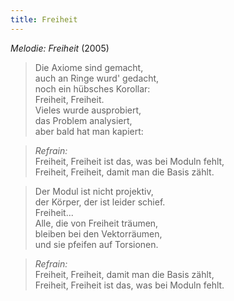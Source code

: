 ```yaml
---
title: Freiheit
---
```


*Melodie: Freiheit* (2005)

> Die Axiome sind gemacht,\
> auch an Ringe wurd' gedacht,\
> noch ein hübsches Korollar:\
> Freiheit, Freiheit.\
> Vieles wurde ausprobiert,\
> das Problem analysiert,\
> aber bald hat man kapiert:

> *Refrain:*\
> Freiheit, Freiheit ist das, was bei Moduln fehlt,\
> Freiheit, Freiheit, damit man die Basis zählt.

> Der Modul ist nicht projektiv,\
> der Körper, der ist leider schief.\
> Freiheit\...\
> Alle, die von Freiheit träumen,\
> bleiben bei den Vektorräumen,\
> und sie pfeifen auf Torsionen.

> *Refrain:*\
> Freiheit, Freiheit, damit man die Basis zählt,\
> Freiheit, Freiheit ist das, was bei Moduln fehlt.

